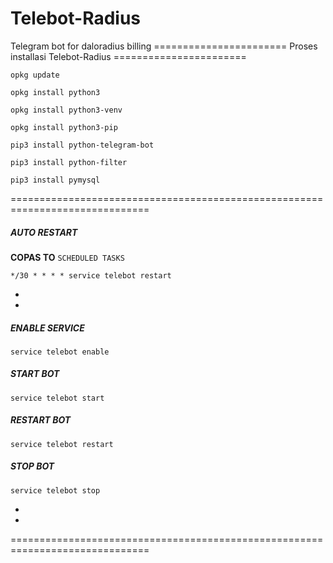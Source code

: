 # Telebot-Radius
 Telegram bot for daloradius billing
======================= Proses installasi Telebot-Radius =======================

```
opkg update
```
```
opkg install python3
```
```
opkg install python3-venv
```
```
opkg install python3-pip
```
```
pip3 install python-telegram-bot
```
```
pip3 install python-filter
```
```
pip3 install pymysql
```

==============================================================================

##### AUTO RESTART
**COPAS TO** `SCHEDULED TASKS`
```
*/30 * * * * service telebot restart
```
*
*
##### ENABLE SERVICE 

```
service telebot enable
```

##### START BOT 

```
service telebot start
```

##### RESTART BOT 

```
service telebot restart
```

##### STOP BOT 

```
service telebot stop
```
*
*
==============================================================================
